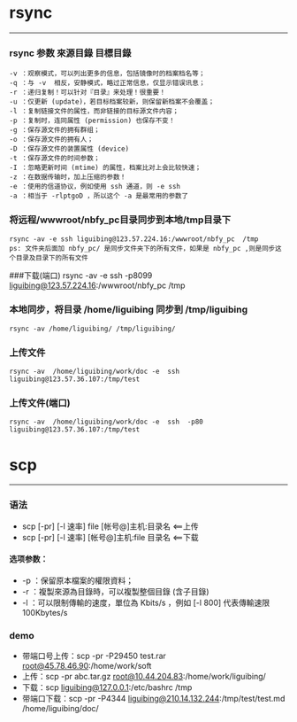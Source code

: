 # rsync
****
### rsync 参数 來源目錄 目標目錄 
	-v ：观察模式，可以列出更多的信息，包括镜像时的档案档名等；
	-q ：与 -v  相反，安静模式，略过正常信息，仅显示错误讯息；
	-r ：递归复制！可以针对『目录』来处理！很重要！
	-u ：仅更新 (update)，若目标档案较新，则保留新档案不会覆盖；
	-l ：复制链接文件的属性，而非链接的目标源文件内容；
	-p ：复制时，连同属性 (permission) 也保存不变！
	-g ：保存源文件的拥有群组；
	-o ：保存源文件的拥有人；
	-D ：保存源文件的装置属性 (device)
	-t ：保存源文件的时间参数；
	-I ：忽略更新时间 (mtime) 的属性，档案比对上会比较快速；
	-z ：在数据传输时，加上压缩的参数！
	-e ：使用的信道协议，例如使用 ssh 通道，则 -e ssh
	-a ：相当于 -rlptgoD ，所以这个 -a 是最常用的参数了

### 将远程/wwwroot/nbfy_pc目录同步到本地/tmp目录下
	rsync -av -e ssh liguibing@123.57.224.16:/wwwroot/nbfy_pc  /tmp
	ps: 文件夹后面加 nbfy_pc/ 是同步文件夹下的所有文件，如果是 nbfy_pc ,则是同步这个目录及目录下的所有文件
###下载(端口)
	rsync -av -e ssh -p8099 liguibing@123.57.224.16:/wwwroot/nbfy_pc  /tmp
### 本地同步，将目录 /home/liguibing 同步到 /tmp/liguibing
	rsync -av /home/liguibing/ /tmp/liguibing/
### 上传文件
	rsync -av  /home/liguibing/work/doc -e  ssh liguibing@123.57.36.107:/tmp/test

### 上传文件(端口)
	rsync -av  /home/liguibing/work/doc -e  ssh  -p80      liguibing@123.57.36.107:/tmp/test

# scp
***
### 语法 
* scp [-pr] [-l 速率] file  [帐号@]主机:目录名 <==上传
* scp [-pr] [-l 速率] [帐号@]主机:file  目录名 <==下载

#### 选项参数：
* -p ：保留原本檔案的權限資料；
* -r ：複製來源為目錄時，可以複製整個目錄 (含子目錄)
* -l ：可以限制傳輸的速度，單位為 Kbits/s ，例如 [-l 800] 代表傳輸速限 100Kbytes/s

### demo
* 带端口号上传：scp -pr -P29450 test.rar root@45.78.46.90:/home/work/soft
* 上传：scp -pr abc.tar.gz root@10.44.204.83:/home/work/liguibing/
* 下载：scp liguibing@127.0.0.1:/etc/bashrc /tmp
* 带端口下载：scp -pr -P4344 liguibing@210.14.132.244:/tmp/test/test.md /home/liguibing/doc/


